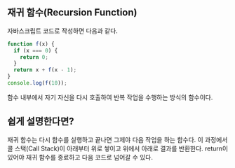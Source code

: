 ## 재귀 함수(Recursion Function)

자바스크립트 코드로 작성하면 다음과 같다.

```js
function f(x) {
  if (x === 0) {
    return 0;
  }
  return x + f(x - 1);
}
console.log(f(10));
```

함수 내부에서 자기 자신을 다시 호출하여 반복 작업을 수행하는 방식의 함수이다.

## 쉽게 설명한다면?

재귀 함수는 다시 함수를 실행하고 끝나면 그제야 다음 작업을 하는 함수다. 이 과정에서 콜 스택(Call Stack)이 아래부터 위로 쌓이고 위에서 아래로 결과를 반환한다.
return이 있어야 재귀 함수를 종료하고 다음 코드로 넘어갈 수 있다.
